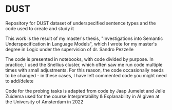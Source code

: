 # DUST
Repository for DUST dataset of underspecified sentence types and the code used to create and study it

This work is the result of my master's thesis, "Investigations into Semantic Underspecification in Language Models", which I wrote for my master's degree in Logic under the supervision of dr. Sandro Pezzelle

The code is presented in notebooks, with code divided by purpose. In practice, I used the Snellius cluster, which often saw me run code multiple times with small adjustments. For this reason, the code occasionally needs to be changed - in these cases, I have left commented code you might need to add/delete

Code for the probing tasks is adapted from code by Jaap Jumelet and Jelle Zuidema used for the course Interpretability & Explanability in AI given at the University of Amsterdam in 2022


